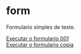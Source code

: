 # form
Formulario simples de teste.

<a href="Joji/index.html">Executar o formulario 001</a>
<br>
<a href="joji- Copia/index.html">Executar o formulario copia</a>
